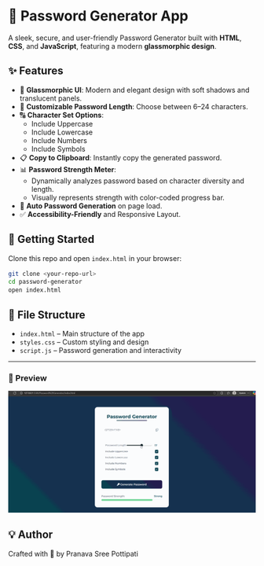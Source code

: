 # 🔐 Password Generator App

A sleek, secure, and user-friendly Password Generator built with **HTML**, **CSS**, and **JavaScript**, featuring a modern **glassmorphic design**.

## ✨ Features

- 🎨 **Glassmorphic UI**: Modern and elegant design with soft shadows and translucent panels.
- 🔢 **Customizable Password Length**: Choose between 6–24 characters.
- 🔠 **Character Set Options**:
  - Include Uppercase
  - Include Lowercase
  - Include Numbers
  - Include Symbols
- 📋 **Copy to Clipboard**: Instantly copy the generated password.
- 📊 **Password Strength Meter**:
  - Dynamically analyzes password based on character diversity and length.
  - Visually represents strength with color-coded progress bar.
- 🔄 **Auto Password Generation** on page load.
- ✅ **Accessibility-Friendly** and Responsive Layout.

## 🚀 Getting Started

Clone this repo and open `index.html` in your browser:

```bash
git clone <your-repo-url>
cd password-generator
open index.html
```

## 📁 File Structure

- `index.html` – Main structure of the app
- `styles.css` – Custom styling and design
- `script.js` – Password generation and interactivity

---

### 📸 Preview

![Screenshot](preview.gif)

## 💡 Author

Crafted with 💚 by Pranava Sree Pottipati
